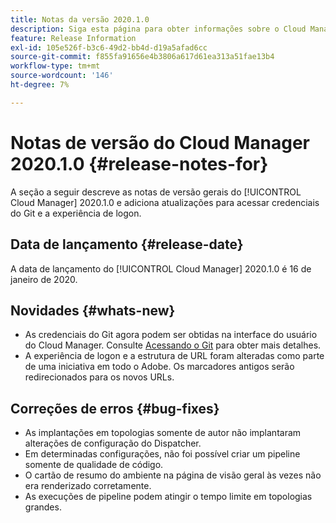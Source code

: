 ```yaml
---
title: Notas da versão 2020.1.0
description: Siga esta página para obter informações sobre o Cloud Manager 2020.1.0
feature: Release Information
exl-id: 105e526f-b3c6-49d2-bb4d-d19a5afad6cc
source-git-commit: f855fa91656e4b3806a617d61ea313a51fae13b4
workflow-type: tm+mt
source-wordcount: '146'
ht-degree: 7%

---
```


# Notas de versão do Cloud Manager 2020.1.0 {#release-notes-for}

A seção a seguir descreve as notas de versão gerais do [!UICONTROL Cloud Manager] 2020.1.0 e adiciona atualizações para acessar credenciais do Git e a experiência de logon.

## Data de lançamento {#release-date}

A data de lançamento do [!UICONTROL Cloud Manager] 2020.1.0 é 16 de janeiro de 2020.

## Novidades {#whats-new}

* As credenciais do Git agora podem ser obtidas na interface do usuário do Cloud Manager. Consulte [Acessando o Git](/help/managing-code/managing-repositories.md) para obter mais detalhes.
* A experiência de logon e a estrutura de URL foram alteradas como parte de uma iniciativa em todo o Adobe. Os marcadores antigos serão redirecionados para os novos URLs.


## Correções de erros {#bug-fixes}

* As implantações em topologias somente de autor não implantaram alterações de configuração do Dispatcher.
* Em determinadas configurações, não foi possível criar um pipeline somente de qualidade de código.
* O cartão de resumo do ambiente na página de visão geral às vezes não era renderizado corretamente.
* As execuções de pipeline podem atingir o tempo limite em topologias grandes.

